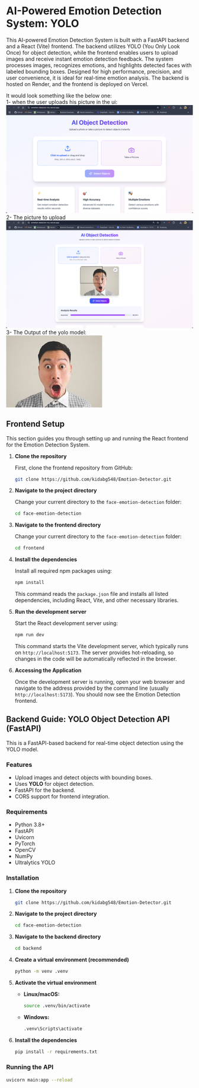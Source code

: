 # AI-Powered Emotion Detection System: YOLO

This AI-powered Emotion Detection System is built with a FastAPI backend and a React (Vite) frontend. The backend utilizes YOLO (You Only Look Once) for object detection, while the frontend enables users to upload images and receive instant emotion detection feedback. The system processes images, recognizes emotions, and highlights detected faces with labeled bounding boxes. Designed for high performance, precision, and user convenience, it is ideal for real-time emotion analysis. The backend is hosted on Render, and the frontend is deployed on Vercel.

It would look something like the below one:<br>
1- when the user uploads his picture in the ui:
![Alt Text](image-classifier/src/assets/image1.png)
2- The picture to upload<br>
![Alt Text](image-classifier/src/assets/image2.png)
3- The Output of the yolo model:<br>
![Alt Text](image-classifier/src/assets/image.jpeg)

## Frontend Setup

This section guides you through setting up and running the React frontend for the Emotion Detection System.

1.  **Clone the repository**

    First, clone the frontend repository from GitHub:

    ```sh
    git clone https://github.com/kidabg548/Emotion-Detector.git
    ```

2.  **Navigate to the project directory**

    Change your current directory to the `face-emotion-detection` folder:

    ```sh
    cd face-emotion-detection
    ```

3.  **Navigate to the frontend directory**

    Change your current directory to the `face-emotion-detection` folder:

    ```sh
    cd frontend
    ```

4.  **Install the dependencies**

    Install all required npm packages using:

    ```sh
    npm install
    ```

    This command reads the `package.json` file and installs all listed dependencies, including React, Vite, and other necessary libraries.

5.  **Run the development server**

    Start the React development server using:

    ```sh
    npm run dev
    ```

    This command starts the Vite development server, which typically runs on `http://localhost:5173`. The server provides hot-reloading, so changes in the code will be automatically reflected in the browser.

6.  **Accessing the Application**

    Once the development server is running, open your web browser and navigate to the address provided by the command line (usually `http://localhost:5173`). You should now see the Emotion Detection frontend.

## Backend Guide: YOLO Object Detection API (FastAPI)

This is a FastAPI-based backend for real-time object detection using the YOLO model.

### Features

- Upload images and detect objects with bounding boxes.
- Uses **YOLO** for object detection.
- FastAPI for the backend.
- CORS support for frontend integration.

### Requirements

- Python 3.8+
- FastAPI
- Uvicorn
- PyTorch
- OpenCV
- NumPy
- Ultralytics YOLO

### Installation

1.  **Clone the repository**

    ```sh
    git clone https://github.com/kidabg548/Emotion-Detector.git
    ```

2.  **Navigate to the project directory**

    ```sh
    cd face-emotion-detection
    ```

3.  **Navigate to the backend directory**

    ```sh
    cd backend
    ```

4.  **Create a virtual environment (recommended)**

    ```sh
    python -m venv .venv
    ```

5.  **Activate the virtual environment**

    - **Linux/macOS:**

      ```sh
      source .venv/bin/activate
      ```

    - **Windows:**

      ```sh
      .venv\Scripts\activate
      ```

6.  **Install the dependencies**

    ```sh
    pip install -r requirements.txt
    ```

### Running the API

```sh
uvicorn main:app --reload
```
